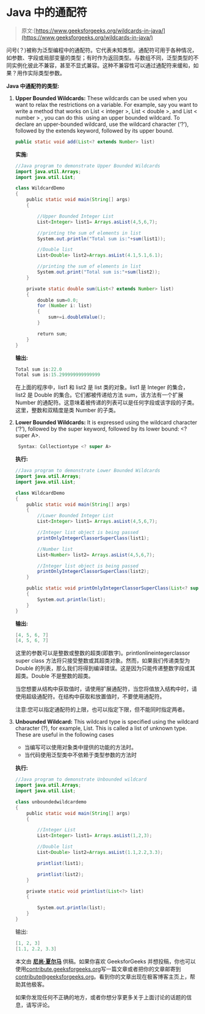 # Java 中的通配符

> 原文:[https://www.geeksforgeeks.org/wildcards-in-java/](https://www.geeksforgeeks.org/wildcards-in-java/)

问号(？)被称为泛型编程中的通配符。它代表未知类型。通配符可用于各种情况，如参数、字段或局部变量的类型；有时作为返回类型。与数组不同，泛型类型的不同实例化彼此不兼容，甚至不显式兼容。这种不兼容性可以通过通配符来缓和，如果？用作实际类型参数。

**Java 中通配符的类型:**

1.  **Upper Bounded Wildcards:** These wildcards can be used when you want to relax the restrictions on a variable. For example, say you want to write a method that works on List < integer >, List < double >, and List < number > , you can do this  using an upper bounded wildcard.
    To declare an upper-bounded wildcard, use the wildcard character (‘?’), followed by the extends keyword, followed by its upper bound.

    ```java
    public static void add(List<? extends Number> list)
    ```

    **实施:**

    ```java
    //Java program to demonstrate Upper Bounded Wildcards
    import java.util.Arrays;
    import java.util.List;

    class WildcardDemo
    {
        public static void main(String[] args)
        {

            //Upper Bounded Integer List
            List<Integer> list1= Arrays.asList(4,5,6,7);

            //printing the sum of elements in list
            System.out.println("Total sum is:"+sum(list1));

            //Double list
            List<Double> list2=Arrays.asList(4.1,5.1,6.1);

            //printing the sum of elements in list
            System.out.print("Total sum is:"+sum(list2));
        }

        private static double sum(List<? extends Number> list) 
        {
            double sum=0.0;
            for (Number i: list)
            {
                sum+=i.doubleValue();
            }

            return sum;
        }
    }
    ```

    **输出:**

    ```java
    Total sum is:22.0
    Total sum is:15.299999999999999
    ```

    在上面的程序中，list1 和 list2 是 list 类的对象。list1 是 Integer 的集合，list2 是 Double 的集合。它们都被传递给方法 sum，该方法有一个扩展 Number 的通配符。这意味着被传递的列表可以是任何字段或该字段的子类。这里，整数和双精度是类 Number 的子类。

2.  **Lower Bounded Wildcards:** It is expressed using the wildcard character (‘?’), followed by the super keyword, followed by its lower bound: <? super A>.

    ```java
     Syntax: Collectiontype <? super A>
    ```

    **执行:** 

    ```java
    //Java program to demonstrate Lower Bounded Wildcards
    import java.util.Arrays;
    import java.util.List;

    class WildcardDemo
    {
        public static void main(String[] args)
        {
            //Lower Bounded Integer List
            List<Integer> list1= Arrays.asList(4,5,6,7);

            //Integer list object is being passed
            printOnlyIntegerClassorSuperClass(list1);

            //Number list
            List<Number> list2= Arrays.asList(4,5,6,7);

            //Integer list object is being passed
            printOnlyIntegerClassorSuperClass(list2);
        }

        public static void printOnlyIntegerClassorSuperClass(List<? super Integer> list)
        {
            System.out.println(list);
        }
    }
    ```

    **输出:**

    ```java
    [4, 5, 6, 7]
    [4, 5, 6, 7]
    ```

    这里的参数可以是整数或整数的超类(即数字)。printlonlineintegerclassor super class 方法将只接受整数或其超类对象。然而，如果我们传递类型为 Double 的列表，那么我们将得到编译错误。这是因为只能传递整数字段或其超类。Double 不是整数的超类。

    当您想要从结构中获取值时，请使用扩展通配符，当您将值放入结构中时，请使用超级通配符。在结构中获取和放置值时，不要使用通配符。

    注意:您可以指定通配符的上限，也可以指定下限，但不能同时指定两者。

3.  **Unbounded Wildcard:** This wildcard type is specified using the wildcard character (?), for example, List. This is called a list of unknown type. These are useful in the following cases
    *   当编写可以使用对象类中提供的功能的方法时。
    *   当代码使用泛型类中不依赖于类型参数的方法时

    **执行:** 

    ```java
    //Java program to demonstrate Unbounded wildcard
    import java.util.Arrays;
    import java.util.List;

    class unboundedwildcardemo
    {
        public static void main(String[] args) 
        {

            //Integer List
            List<Integer> list1= Arrays.asList(1,2,3);

            //Double list
            List<Double> list2=Arrays.asList(1.1,2.2,3.3);

            printlist(list1);

            printlist(list2);
        }

        private static void printlist(List<?> list) 
        {

            System.out.println(list);
        }
    }
    ```

    输出:

    ```java
    [1, 2, 3]
    [1.1, 2.2, 3.3]
    ```

    本文由 **[尼尚·夏尔马](https://www.facebook.com/ChippingEye2766)** 供稿。如果你喜欢 GeeksforGeeks 并想投稿，你也可以使用[contribute.geeksforgeeks.org](http://www.contribute.geeksforgeeks.org)写一篇文章或者把你的文章邮寄到 contribute@geeksforgeeks.org。看到你的文章出现在极客博客主页上，帮助其他极客。

    如果你发现任何不正确的地方，或者你想分享更多关于上面讨论的话题的信息，请写评论。